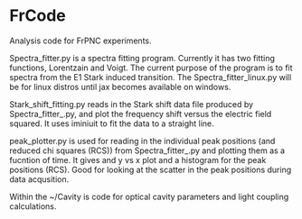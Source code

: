 # FrCode
Analysis code for FrPNC experiments.

Spectra_fitter.py is a spectra fitting program. Currently it has two fitting functions, Lorentzain and Voigt. The current purpose of the program is to fit spectra from the E1 Stark induced transition. The Spectra_fitter_linux.py will be for linux distros until jax becomes available on windows.

Stark_shift_fitting.py reads in the Stark shift data file produced by Spectra_fitter_.py, and plot the frequency shift versus the electric field squared. It uses iminiuit to fit the data to a straight line.

peak_plotter.py is used for reading in the individual peak positions (and reduced chi squares (RCS)) from Spectra_fitter_.py and plotting them as a fucntion of time. It gives and y vs x plot and a histogram for the peak positions (RCS). Good for looking at the scatter in the peak positions during data acqusition.
  
Within the ~/Cavity is code for optical cavity parameters and light coupling calculations.
